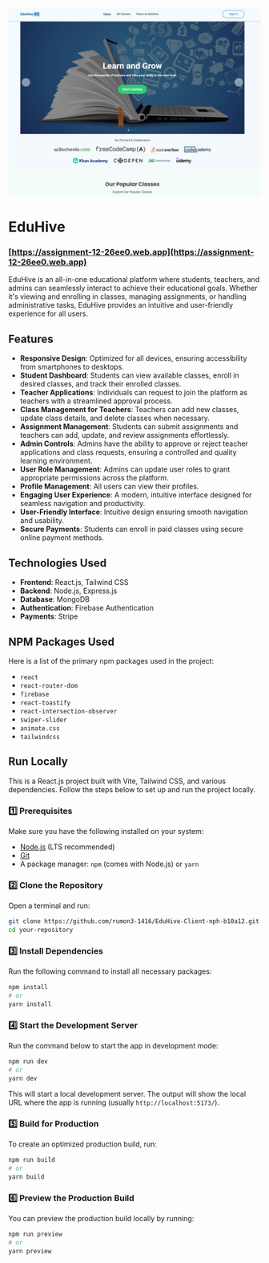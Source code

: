 <img src='https://raw.githubusercontent.com/rumon3-1416/EduHive-Client-nph-b10a12/refs/heads/main/public/assets/eduhive1.png'>

# EduHive

### [https://assignment-12-26ee0.web.app](https://assignment-12-26ee0.web.app)

EduHive is an all-in-one educational platform where students, teachers, and admins can seamlessly interact to achieve their educational goals. Whether it's viewing and enrolling in classes, managing assignments, or handling administrative tasks, EduHive provides an intuitive and user-friendly experience for all users.

## Features

- **Responsive Design**: Optimized for all devices, ensuring accessibility from smartphones to desktops.
- **Student Dashboard**: Students can view available classes, enroll in desired classes, and track their enrolled classes.
- **Teacher Applications**: Individuals can request to join the platform as teachers with a streamlined approval process.
- **Class Management for Teachers**: Teachers can add new classes, update class details, and delete classes when necessary.
- **Assignment Management**: Students can submit assignments and teachers can add, update, and review assignments effortlessly.
- **Admin Controls**: Admins have the ability to approve or reject teacher applications and class requests, ensuring a controlled and quality learning environment.
- **User Role Management**: Admins can update user roles to grant appropriate permissions across the platform.
- **Profile Management**: All users can view their profiles.
- **Engaging User Experience**: A modern, intuitive interface designed for seamless navigation and productivity.
- **User-Friendly Interface**: Intuitive design ensuring smooth navigation and usability.
- **Secure Payments**: Students can enroll in paid classes using secure online payment methods.

## Technologies Used

- **Frontend**: React.js, Tailwind CSS
- **Backend**: Node.js, Express.js
- **Database**: MongoDB
- **Authentication**: Firebase Authentication
- **Payments**: Stripe

## NPM Packages Used

Here is a list of the primary npm packages used in the project:

- `react`
- `react-router-dom`
- `firebase`
- `react-toastify`
- `react-intersection-observer`
- `swiper-slider`
- `animate.css`
- `tailwindcss`

## Run Locally

This is a React.js project built with Vite, Tailwind CSS, and various dependencies. Follow the steps below to set up and run the project locally.

### 1️⃣ Prerequisites

Make sure you have the following installed on your system:

- [Node.js](https://nodejs.org/) (LTS recommended)
- [Git](https://git-scm.com/)
- A package manager: `npm` (comes with Node.js) or `yarn`

### 2️⃣ Clone the Repository

Open a terminal and run:

```bash
git clone https://github.com/rumon3-1416/EduHive-Client-nph-b10a12.git
cd your-repository
```

### 3️⃣ Install Dependencies

Run the following command to install all necessary packages:

```bash
npm install
# or
yarn install
```

### 4️⃣ Start the Development Server

Run the command below to start the app in development mode:

```bash
npm run dev
# or
yarn dev
```

This will start a local development server. The output will show the local URL where the app is running (usually `http://localhost:5173/`).

### 5️⃣ Build for Production

To create an optimized production build, run:

```bash
npm run build
# or
yarn build
```

### 6️⃣ Preview the Production Build

You can preview the production build locally by running:

```bash
npm run preview
# or
yarn preview
```
